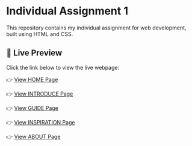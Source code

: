 # Individual Assignment 1

This repository contains my individual assignment for web development, built using HTML and CSS.

## 🔗 Live Preview

Click the link below to view the live webpage:

👉 [View HOME Page](https://HoXiaoCi.github.io/Individual-Assignment-1/HOME/HOME.html)

👉 [View INTRODUCE Page](https://HoXiaoCi.github.io/Individual-Assignment-1/INTRODUCE/INTRODUCE.html)

👉 [View GUIDE Page](https://HoXiaoCi.github.io/Individual-Assignment-1/GUIDE/GUIDE.html)

👉 [View INSPIRATION Page](https://HoXiaoCi.github.io/Individual-Assignment-1/INSPIRATION/INSPIRATION.html)

👉 [View ABOUT Page](https://HoXiaoCi.github.io/Individual-Assignment-1/ABOUT/ABOUT.html)
